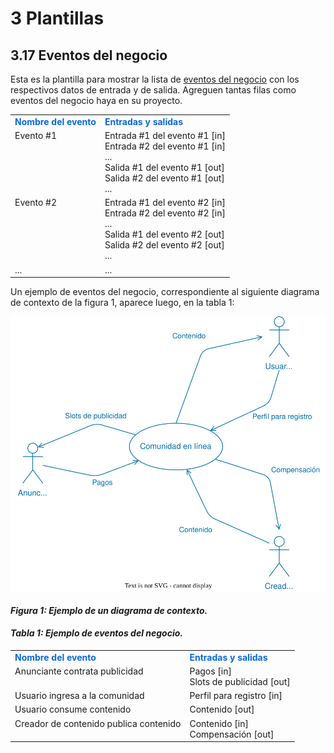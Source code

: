 # 3 Plantillas

## 3.17 Eventos del negocio

Esta es la plantilla para mostrar la lista de [eventos del
negocio](/4_Conceptos/4_Evento_del_negocio.md) con los respectivos datos de
entrada y de salida. Agreguen tantas filas como eventos del negocio haya en su
proyecto.

<table>
    <tr>
        <td style="color:#0969DA">
            <b>Nombre del evento</b>
        </td>
        <td style="color:#0969DA">
            <b>Entradas y salidas</b>
        </td>
    </tr>
    <tr>
        <td style="vertical-align: top;">
            Evento #1
        </td>
        <td>
            Entrada #1 del evento #1 [in]
            <br>
            Entrada #2 del evento #1 [in]
            <br>
            ...
            <br>
            Salida #1 del evento #1 [out]
            <br>
            Salida #2 del evento #1 [out]
            <br>
            ...
        </td>
    </tr>
    <tr>
        <td style="vertical-align: top;">
            Evento #2
        </td>
        <td>
            Entrada #1 del evento #2 [in]
            <br>
            Entrada #2 del evento #2 [in]
            <br>
            ...
            <br>
            Salida #1 del evento #2 [out]
            <br>
            Salida #2 del evento #2 [out]
            <br>
            ...
        </td>
    </tr>
    <tr>
        <td style="vertical-align: top;">...</td>
        <td>...</td>
    </tr>
</table>

Un ejemplo de eventos del negocio, correspondiente al siguiente diagrama de
contexto de la figura 1, aparece luego, en la tabla 1:

![Ejemplo de diagrama de contexto](/diagrams/Context_Diagram_Example.svg)

#### *Figura 1: Ejemplo de un diagrama de contexto.*

#### *Tabla 1: Ejemplo de eventos del negocio.*

<table>
    <tr>
        <td style="color:#0969DA">
            <b>Nombre del evento</b>
        </td>
        <td style="color:#0969DA">
            <b>Entradas y salidas</b>
        </td>
    </tr>
    <tr>
        <td style="vertical-align: top">
            Anunciante contrata publicidad
        </td>
        <td>
            Pagos [in]
            <br>
            Slots de publicidad [out]
        </td>
    </tr>
    <tr>
        <td>
            Usuario ingresa a la comunidad
        </td>
        <td>
            Perfil para registro [in]
        </td>
    </tr>
    <tr>
        <td>
            Usuario consume contenido
        </td>
        <td>
            Contenido [out]
        </td>
    </tr>
    <tr>
        <td style="vertical-align: top">
            Creador de contenido publica contenido
        </td>
        <td>
            Contenido [in]
            <br>
            Compensación [out]
        </td>
    </tr>
</table>
